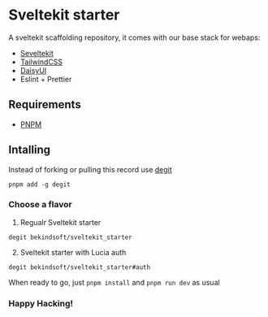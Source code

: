 # Sveltekit starter

A sveltekit scaffolding repository, it comes with our base stack for webaps:

- [Seveltekit](https://kit.svelte.dev/)
- [TailwindCSS](https://tailwindcss.com/)
- [DaisyUI](https://daisyui.com/)
- Eslint + Prettier

## Requirements

- [PNPM](https://pnpm.io/es/)

## Intalling

Instead of forking or pulling this record use [degit](https://github.com/Rich-Harris/degit)

`pnpm add -g degit`

### Choose a flavor

1. Regualr Sveltekit starter

`degit bekindsoft/sveltekit_starter`

2. Sveltekit starter with Lucia auth

`degit bekindsoft/sveltekit_starter#auth`

When ready to go, just `pnpm install` and `pnpm run dev` as usual


### Happy Hacking!